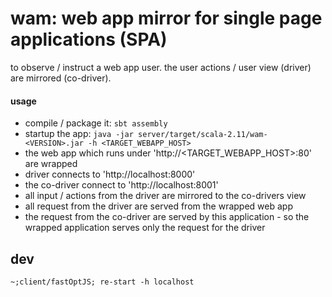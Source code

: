 # wam: web app mirror for single page applications (SPA)

to observe / instruct a web app user. the user actions / user view (driver) are mirrored (co-driver).


#### usage
   
  * compile / package it: `sbt assembly`
  * startup the app: `java -jar server/target/scala-2.11/wam-<VERSION>.jar -h <TARGET_WEBAPP_HOST>`
  * the web app which runs under 'http://&lt;TARGET_WEBAPP_HOST&gt;:80' are wrapped
  * driver connects to 'http://localhost:8000'
  * the co-driver connect to 'http://localhost:8001'
  * all input / actions from the driver are mirrored to the co-drivers view
  * all request from the driver are served from the wrapped web app
  * the request from the co-driver are served by this application - so the wrapped
    application serves only the request for the driver
   
   

   
## dev

    ~;client/fastOptJS; re-start -h localhost